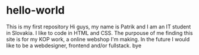 # hello-world
This is my first repository
Hi guys, my name is Patrik and I am an IT student in Slovakia. I like to code in HTML and CSS. The purpouse of me finding this site is for my KOP work, a online webshop I'm making.
In the future I would like to be a webdesigner, frontend and/or fullstack.
bye
